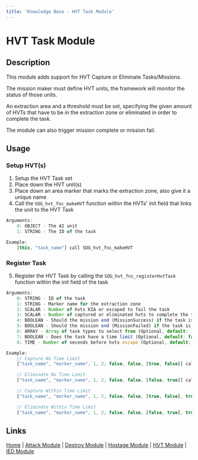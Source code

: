 ```yaml
---
title: 'Knowledge Base - HVT Task Module'
---
```


# HVT Task Module
## Description
This module adds support for HVT Capture or Eliminate Tasks/Missions.

The mission maker must define HVT units, the framework will monitor the status of those units.

An extraction area and a threshold must be set, specifying the given amount of HVTs that have to be in the extraction zone or eliminated in order to complete the task.

The module can also trigger mission complete or mission fail.

## Usage
### Setup HVT(s)
1. Setup the HVT Task set
2. Place down the HVT unit(s)
3. Place down an area marker that marks the extraction zone, also give it a unique name
4. Call the `SOG_hvt_fnc_makeHVT` function within the HVTs' init field that links the unit to the HVT Task

```js
Arguments:
	0: OBJECT - The AI unit
	1: STRING - The ID of the task

Example:
	[this, "task_name"] call SOG_hvt_fnc_makeHVT
```

### Register Task
5. Register the HVT Task by calling the `SOG_hvt_fnc_registerHvtTask` function within the init field of the task

```js
Arguments:
	0: STRING - ID of the task
	1: STRING - Marker name for the extraction zone
	2: SCALAR - Number of hvts KIA or escaped to fail the task
	3: SCALAR - Number of captured or eliminated hvts to complete the task
	4: BOOLEAN - Should the mission end (MissionSuccess) if the task is successful (Optional, default: false)
	5: BOOLEAN - Should the mission end (MissionFailed) if the task is failed (Optional, default: false)
	6: ARRAY - Array of task types to select from (Optional, default: [true, false])
	7: BOOLEAN - Does the task have a time limit (Optional, default: false)
	8: TIME - Number of seconds before hvts escape (Optional, default: 45) ** timeLimit Must Be Enabled **

Example:
	// Capture No Time Limit
	["task_name", "marker_name", 1, 2, false, false, [true, false]] call SOG_hvt_fnc_registerHvtTask

	// Eliminate No Time Limit
	["task_name", "marker_name", 1, 2, false, false, [false, true]] call SOG_hvt_fnc_registerHvtTask

	// Capture Within Time Limit
	["task_name", "marker_name", 1, 2, false, false, [true, false], true, 45] spawn SOG_hvt_fnc_registerHvtTask

	// Eliminate Within Time Limit
	["task_name", "marker_name", 1, 2, false, false, [false, true], true, 45] spawn SOG_hvt_fnc_registerHvtTask
```

## Links
[Home](/knowledgebase/framework) |
[Attack Module](/knowledgebase/framework/attack) |
[Destroy Module](/knowledgebase/framework/destroy) |
[Hostage Module](/knowledgebase/framework/hostage) |
[HVT Module](/knowledgebase/framework/hvt) |
[IED Module](/knowledgebase/framework/ied)
